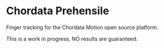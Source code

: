 # Chordata Prehensile
Finger tracking for the Chordata Motion open source platform.

This is a work in progress, NO results are guaranteed.
